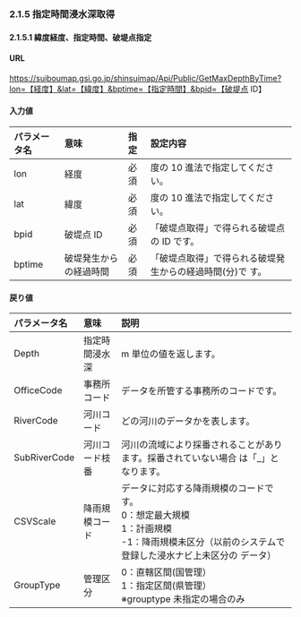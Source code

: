 ### 2.1.5 指定時間浸水深取得

#### 2.1.5.1 緯度経度、指定時間、破堤点指定

#### URL
https://suiboumap.gsi.go.jp/shinsuimap/Api/Public/GetMaxDepthByTime?lon=【経度】&lat=【緯度】&bptime=【指定時間】&bpid=【破堤点 ID】

#### 入力値

| パラメータ名 | 意味                 | 指定 | 設定内容                                                                    |
| :----------- | :------------------- | :--- | :-------------------------------------------------------------------------- |
| lon          | 経度                 | 必須 | 度の 10 進法で指定してください。                                              |
| lat          | 緯度                 | 必須 | 度の 10 進法で指定してください。                                              |
| bpid         | 破堤点 ID            | 必須 | 「破堤点取得」で得られる破堤点の ID です。                                      |
| bptime       | 破堤発生からの経過時間 | 必須 | 「破堤点取得」で得られる破堤発生からの経過時間(分)で す。                     |

#### 戻り値

| パラメータ名 | 意味           | 説明                                                                                                                                                                                              |
| :----------- | :------------- | :------------------------------------------------------------------------------------------------------------------------------------------------------------------------------------------------ |
| Depth        | 指定時間浸水深 | m 単位の値を返します。                                                                                                                                                                            |
| OfficeCode   | 事務所コード   | データを所管する事務所のコードです。                                                                                                                                                              |
| RiverCode    | 河川コード     | どの河川のデータかを表します。                                                                                                                                                                      |
| SubRiverCode | 河川コード枝番 | 河川の流域により採番されることがあります。採番されていない場合 は「_」となります。                                                                                                                     |
| CSVScale     | 降雨規模コード | データに対応する降雨規模のコードです。<br>0：想定最大規模<br>1：計画規模<br>-1：降雨規模未区分（以前のシステムで登録した浸水ナビ上未区分の データ）                                                    |
| GroupType    | 管理区分       | 0：直轄区間(国管理）<br>1：指定区間(県管理）<br>※grouptype 未指定の場合のみ                                                                                                                               |

